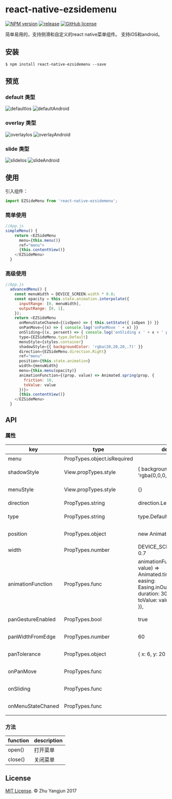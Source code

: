 # react-native-ezsidemenu


[![NPM version][npm-image]][npm-url]
[![release](https://img.shields.io/github/release/easyui/react-native-ezsidemenu.svg?style=flat-square)](https://github.com/easyui/react-native-ezsidemenu/releases)
[![GitHub license](https://img.shields.io/badge/license-MIT-blue.svg)](https://raw.githubusercontent.com/joeferraro/react-native-ezsidemenu/master/LICENSE.md)

简单易用的，支持侧滑和自定义的react native菜单组件。 支持iOS和android。


## 安装

```
$ npm install react-native-ezsidemenu --save
```

## 预览

### default 类型
![defaultIos](defaultIos.gif)  ![defaultAndroid](defaultAndroid.gif)

### overlay 类型
![overlayIos](overlayIos.gif)  ![overlayAndroid](overlayAndroid.gif)

### slide 类型
![slideIos](slideIos.gif)  ![slideAndroid](slideAndroid.gif)

## 使用

引入组件：

```js
import EZSideMenu from 'react-native-ezsidemenu';
```

### 简单使用

```js
//App.js
simpleMenu() {
    return <EZSideMenu
      menu={this.menu()}
      ref="menu">
      {this.contentView()}
    </EZSideMenu>
  }
```

### 高级使用

```js
//App.js
  advancedMenu() {
    const menuWidth = DEVICE_SCREEN.width * 0.8;
    const opacity = this.state.animation.interpolate({
      inputRange: [0, menuWidth],
      outputRange: [0, 1],
    });
    return <EZSideMenu
      onMenuStateChaned={(isOpen) => { this.setState({ isOpen }) }}
      onPanMove={(x) => { console.log('onPanMove ' + x) }}
      onSliding={(x, persent) => { console.log('onSliding x ' + x + ' persent ' + persent) }}
      type={EZSideMenu.type.Default}
      menuStyle={styles.container}
      shadowStyle={{ backgroundColor: 'rgba(20,20,20,.7)' }}
      direction={EZSideMenu.direction.Right}
      ref="menu"
      position={this.state.animation}
      width={menuWidth}
      menu={this.menu(opacity)}
      animationFunction={(prop, value) => Animated.spring(prop, {
        friction: 10,
        toValue: value
      })}>
      {this.contentView()}
    </EZSideMenu>
  }
```

## API

### 属性

| key | type | default | description |                 
| --- | --- | --- | --- |
| menu | PropTypes.object.isRequired |  | 菜单组件 |
| shadowStyle | View.propTypes.style | { backgroundColor: 'rgba(0,0,0,.4)' } |  菜单旁的样式|
| menuStyle | View.propTypes.style | {} | 菜单组件样式  |
| direction | PropTypes.string | direction.Left | 菜单方向 |
| type | PropTypes.string | type.Default | 菜单划动动画效果 |
| position | PropTypes.object | new Animated.Value(0) | 菜单滑出位置|
| width | PropTypes.number | DEVICE_SCREEN.width * 0.7 | 菜单宽度 |
| animationFunction | PropTypes.func | animationFunction: (prop, value) => Animated.timing(prop, { <br /> easing: Easing.inOut(Easing.ease), <br /> duration: 300, <br /> toValue: value <br /> }), | 菜单划动动画 |
| panGestureEnabled | PropTypes.bool | true | 菜单是否支持手势划动 |
| panWidthFromEdge | PropTypes.number | 60 | 菜单划开有效距离 |
| panTolerance | PropTypes.object | { x: 6, y: 20 } |  菜单划动容错范围 |
| onPanMove | PropTypes.func | | 菜单划动回调 |
| onSliding | PropTypes.func | | 菜单动画回调 | 
| onMenuStateChaned | PropTypes.func | | 菜单状态改变回调 |
       

### 方法
| function | description |                    
| --- | --- | 
| open() | 打开菜单 |
| close() | 关闭菜单 |


## License
[MIT License](http://opensource.org/licenses/mit-license.html). © Zhu Yangjun 2017


[npm-image]: https://img.shields.io/npm/v/react-native-ezsidemenu.svg?style=flat-square
[npm-url]: https://npmjs.org/package/react-native-ezsidemenu
[travis-image]: https://img.shields.io/travis/yorkie/react-native-ezsidemenu.svg?style=flat-square
[travis-url]: https://travis-ci.org/yorkie/react-native-ezsidemenu
[david-image]: http://img.shields.io/david/yorkie/react-native-ezsidemenu.svg?style=flat-square
[david-url]: https://david-dm.org/yorkie/react-native-ezsidemenu
[downloads-image]: http://img.shields.io/npm/dm/react-native-ezsidemenu.svg?style=flat-square
[downloads-url]: https://npmjs.org/package/react-native-ezsidemenu
[React Native]: https://github.com/facebook/react-native
[react-native-cn]: https://github.com/reactnativecn
[react-native-ezsidemenu]: https://github.com/easyui/react-native-ezsidemenu
[Linking Libraries iOS Guidance]: https://developer.apple.com/library/ios/recipes/xcode_help-project_editor/Articles/AddingaLibrarytoaTarget.html


